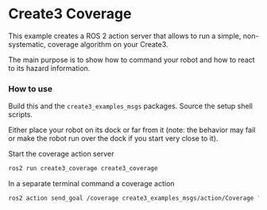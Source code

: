# Create3 Coverage

This example creates a ROS 2 action server that allows to run a simple, non-systematic, coverage algorithm on your Create3.

The main purpose is to show how to command your robot and how to react to its hazard information.

### How to use

Build this and the `create3_examples_msgs` packages.
Source the setup shell scripts.

Either place your robot on its dock or far from it (note: the behavior may fail or make the robot run over the dock if you start very close to it).

Start the coverage action server

```bash
ros2 run create3_coverage create3_coverage
```

In a separate terminal command a coverage action

```bash
ros2 action send_goal /coverage create3_examples_msgs/action/Coverage "{explore_duration:{sec: 500, nanosec: 0}, max_duration:{sec: 1000,nanosec: 0}}"
```
